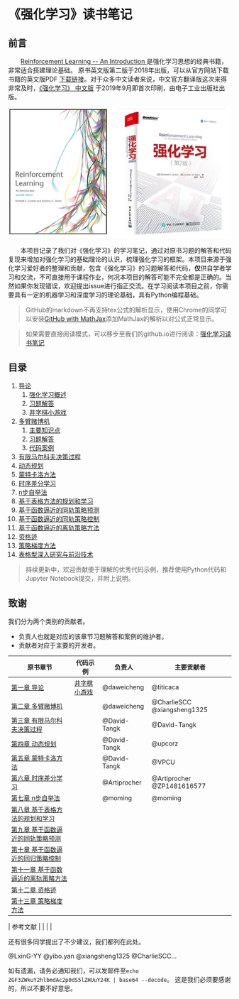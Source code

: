 # 《强化学习》读书笔记

## 前言

&emsp;&emsp;[Reinforcement Learning -- An Introduction ](http://incompleteideas.net/book/the-book-2nd.html)是强化学习思想的经典书籍，非常适合搭建理论基础。 原书英文版第二版于2018年出版，可以从官方网站下载书籍的英文版PDF [下载链接](http://incompleteideas.net/book/RLbook2020.pdf)。对于众多中文读者来说，中文官方翻译版这次来得非常及时，[《强化学习》 中文版](https://item.jd.com/12696004.html) 于2019年9月即首次印刷，由电子工业出版社出版。

![强化学习](导论/img/rl-chn.jpg)

&emsp;&emsp;本项目记录了我们对《强化学习》的学习笔记，通过对原书习题的解答和代码复现来增加对强化学习的基础理论的认识，梳理强化学习的框架。本项目来源于强化学习爱好者的整理和贡献，包含《强化学习》的习题解答和代码，**仅**供自学者学习和交流，不可直接用于课程作业，何况本项目的解答可能不完全都是正确的。当然如果你发现错误，欢迎提出issue进行指正交流。在学习阅读本项目之前，你需要具有一定的机器学习和深度学习的理论基础，具有Python编程基础。

>GitHub的markdown不再支持tex公式的解析显示，使用Chrome的同学可以安装[GitHub with MathJax](https://chrome.google.com/webstore/detail/github-with-mathjax/ioemnmodlmafdkllaclgeombjnmnbima)添加MathJax的解析以对公式正常显示。

>如果需要直接阅读模式，可以移步至我们的github.io进行阅读：[强化学习读书笔记](https://bcmi.github.io/RL-Solutions/)

## 目录

1. [导论](导论/README.md)
    1. [强化学习概述](导论/README.md)
    1. [习题解答](导论/习题解答.md)
    1. [井字棋小游戏](导论/代码案例.md)
1. [多臂赌博机](多臂赌博机/README.md)
    1. [主要知识点](多臂赌博机/README.md)
    1. [习题解答](多臂赌博机/习题解答.md)
    1. [代码案例](多臂赌博机/代码案例.md)
1. [有限马尔科夫决策过程](有限马尔科夫决策过程/README.md)
1. [动态规划](动态规划/README.md)
1. [蒙特卡洛方法](蒙特卡洛方法/README.md)
1. [时序差分学习](时序差分学习/README.md)
1. [n步自举法](n步自举法/README.md)
1. [基于表格方法的规划和学习](基于表格方法的规划和学习/README.md)
1. [基于函数逼近的同轨策略预测](基于函数逼近的同轨策略预测/README.md)
1. [基于函数逼近的同轨策略控制](基于函数逼近的同轨策略控制/README.md)
1. [基于函数逼近的离轨策略方法](基于函数逼近的离轨策略方法/README.md)
1. [资格迹](资格迹/README.md)
1. [策略梯度方法](策略梯度方法/README.md)
1. [表格型深入研究与前沿技术](表格型深入研究与前沿技术/README.md)


>持续更新中，欢迎贡献便于理解的优秀代码示例，推荐使用Python代码和Jupyter Notebook提交，并附上说明。

致谢
--------------------
我们分为两个类别的贡献者。
 - 负责人也就是对应的该章节习题解答和案例的维护者。
 - 贡献者对应于主要的开发者。

| 原书章节 | 代码示例  | 负责人 | 主要贡献者 |
| ------------ | ------------ | ------------ | ------------ |
|[第一章 导论](导论/README.md)|[井字棋小游戏](导论/代码案例.md)|@daweicheng|@titicaca
|[第二章 多臂赌博机](多臂赌博机/README.md)||@daweicheng|@CharlieSCC @xiangsheng1325
|[第三章 有限马尔科夫决策过程](有限马尔科夫决策过程/README.md)||@David-Tangk|@David-Tangk
|[第四章 动态规划](动态规划/README.md)||@David-Tangk|@upcorz
|[第五章 蒙特卡洛方法](蒙特卡洛方法/README.md)||@David-Tangk|@VPCU
|[第六章 时序差分学习](时序差分学习/README.md)||@Artiprocher|@Artiprocher @ZP1481616577 
|[第七章 n步自举法](n步自举法/README.md)||@moming|@moming 
|[第八章 基于表格方法的规划和学习](基于表格方法的规划和学习/README.md)|||
|[第九章 基于函数逼近的同轨策略预测](基于函数逼近的同轨策略预测/README.md)|||
|[第十章 基于函数逼近的同归策略控制](基于函数逼近的同归策略控制/README.md)|||
|[第十一章 基于函数逼近的离轨策略方法](基于函数逼近的离轨策略方法/README.md)|||
|[第十二章 资格迹](资格迹/README.md)|||
|[第十三章 策略梯度方法](策略梯度方法/README.md)|||

| 参考文献 | | |  |



还有很多同学提出了不少建议，我们都列在此处。

@LxinG-YY @yibo.yan @xiangsheng1325 @CharlieSCC...

如有遗漏，请务必通知我们，可以发邮件至`echo ZGF3ZWkuY2hlbmdAc2p0dS5lZHUuY24K | base64 --decode`。
这是我们必须要感谢的，所以不要不好意思。